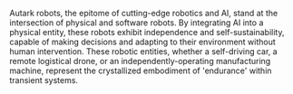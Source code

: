 
Autark robots, the epitome of cutting-edge robotics and AI, stand at the intersection of physical and software robots. By integrating AI into a physical entity, these robots exhibit independence and self-sustainability, capable of making decisions and adapting to their environment without human intervention. These robotic entities, whether a self-driving car, a remote logistical drone, or an independently-operating manufacturing machine, represent the crystallized embodiment of 'endurance' within transient systems.

